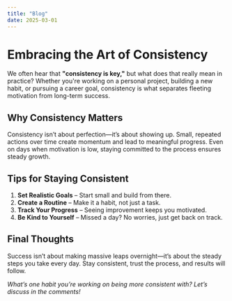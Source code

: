 ```yaml
---
title: "Blog"
date: 2025-03-01
---
```


# Embracing the Art of Consistency  

We often hear that **"consistency is key,"** but what does that really mean in practice? Whether you're working on a personal project, building a new habit, or pursuing a career goal, consistency is what separates fleeting motivation from long-term success.  

## Why Consistency Matters  
Consistency isn’t about perfection—it’s about showing up. Small, repeated actions over time create momentum and lead to meaningful progress. Even on days when motivation is low, staying committed to the process ensures steady growth.  

## Tips for Staying Consistent  
1. **Set Realistic Goals** – Start small and build from there.  
2. **Create a Routine** – Make it a habit, not just a task.  
3. **Track Your Progress** – Seeing improvement keeps you motivated.  
4. **Be Kind to Yourself** – Missed a day? No worries, just get back on track.  

## Final Thoughts  
Success isn’t about making massive leaps overnight—it’s about the steady steps you take every day. Stay consistent, trust the process, and results will follow.  

*What’s one habit you’re working on being more consistent with? Let’s discuss in the comments!*  
